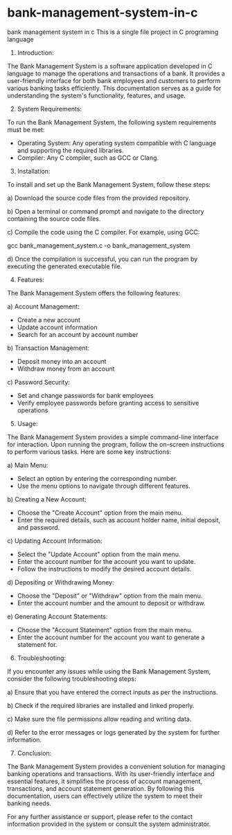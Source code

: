 # bank-management-system-in-c
bank management system in c
This is a single file project in C programing language
1. Introduction:

The Bank Management System is a software application developed in C language to manage the operations and transactions of a bank. It provides a user-friendly interface for both bank employees and customers to perform various banking tasks efficiently. This documentation serves as a guide for understanding the system's functionality, features, and usage.

2. System Requirements:

To run the Bank Management System, the following system requirements must be met:

- Operating System: Any operating system compatible with C language and supporting the required libraries.
- Compiler: Any C compiler, such as GCC or Clang.

3. Installation:

To install and set up the Bank Management System, follow these steps:

a) Download the source code files from the provided repository.

b) Open a terminal or command prompt and navigate to the directory containing the source code files.

c) Compile the code using the C compiler. For example, using GCC:

   gcc bank_management_system.c -o bank_management_system

d) Once the compilation is successful, you can run the program by executing the generated executable file.

4. Features:

The Bank Management System offers the following features:

a) Account Management:
   - Create a new account
   - Update account information
   - Search for an account by account number

b) Transaction Management:
   - Deposit money into an account
   - Withdraw money from an account

c) Password Security:
   - Set and change passwords for bank employees
   - Verify employee passwords before granting access to sensitive operations

5. Usage:

The Bank Management System provides a simple command-line interface for interaction. Upon running the program, follow the on-screen instructions to perform various tasks. Here are some key instructions:

a) Main Menu:
   - Select an option by entering the corresponding number.
   - Use the menu options to navigate through different features.

b) Creating a New Account:
   - Choose the "Create Account" option from the main menu.
   - Enter the required details, such as account holder name, initial deposit, and password.

c) Updating Account Information:
   - Select the "Update Account" option from the main menu.
   - Enter the account number for the account you want to update.
   - Follow the instructions to modify the desired account details.

d) Depositing or Withdrawing Money:
   - Choose the "Deposit" or "Withdraw" option from the main menu.
   - Enter the account number and the amount to deposit or withdraw.

e) Generating Account Statements:
   - Choose the "Account Statement" option from the main menu.
   - Enter the account number for the account you want to generate a statement for.

6. Troubleshooting:

If you encounter any issues while using the Bank Management System, consider the following troubleshooting steps:

a) Ensure that you have entered the correct inputs as per the instructions.

b) Check if the required libraries are installed and linked properly.

c) Make sure the file permissions allow reading and writing data.

d) Refer to the error messages or logs generated by the system for further information.

7. Conclusion:

The Bank Management System provides a convenient solution for managing banking operations and transactions. With its user-friendly interface and essential features, it simplifies the process of account management, transactions, and account statement generation. By following this documentation, users can effectively utilize the system to meet their banking needs.

For any further assistance or support, please refer to the contact information provided in the system or consult the system administrator.
